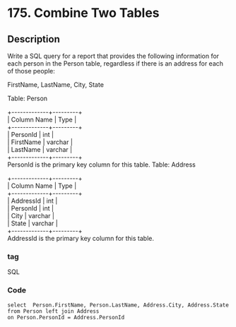 # 175. Combine Two Tables

## Description

Write a SQL query for a report that provides the following information for each person in the Person table, regardless if there is an address for each of those people:

FirstName, LastName, City, State

Table: Person

+-------------+---------+  
| Column Name | Type    |  
+-------------+---------+  
| PersonId    | int     |  
| FirstName   | varchar |  
| LastName    | varchar |  
+-------------+---------+  
PersonId is the primary key column for this table.
Table: Address

+-------------+---------+  
| Column Name | Type    |  
+-------------+---------+  
| AddressId   | int     |  
| PersonId    | int     |  
| City        | varchar |  
| State       | varchar |  
+-------------+---------+  
AddressId is the primary key column for this table.

### tag 
SQL

### Code
    select  Person.FirstName, Person.LastName, Address.City, Address.State 
    from Person left join Address 
    on Person.PersonId = Address.PersonId